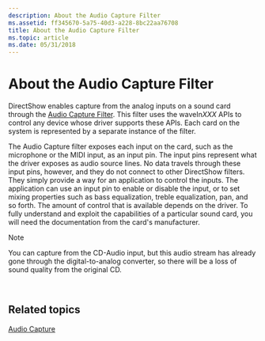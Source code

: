 ```yaml
---
description: About the Audio Capture Filter
ms.assetid: ff345670-5a75-40d3-a228-8bc22aa76708
title: About the Audio Capture Filter
ms.topic: article
ms.date: 05/31/2018
---
```


# About the Audio Capture Filter

DirectShow enables capture from the analog inputs on a sound card through the [Audio Capture Filter](audio-capture-filter.md). This filter uses the waveIn*XXX* APIs to control any device whose driver supports these APIs. Each card on the system is represented by a separate instance of the filter.

The Audio Capture filter exposes each input on the card, such as the microphone or the MIDI input, as an input pin. The input pins represent what the driver exposes as audio source lines. No data travels through these input pins, however, and they do not connect to other DirectShow filters. They simply provide a way for an application to control the inputs. The application can use an input pin to enable or disable the input, or to set mixing properties such as bass equalization, treble equalization, pan, and so forth. The amount of control that is available depends on the driver. To fully understand and exploit the capabilities of a particular sound card, you will need the documentation from the card's manufacturer.

> [!Note]  
> You can capture from the CD-Audio input, but this audio stream has already gone through the digital-to-analog converter, so there will be a loss of sound quality from the original CD.

 

## Related topics

<dl> <dt>

[Audio Capture](audio-capture.md)
</dt> </dl>

 

 



